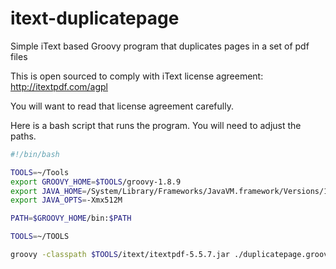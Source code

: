 # itext-duplicatepage
Simple iText based Groovy program that duplicates pages in a set of pdf files

This is open sourced to comply with iText license agreement:
http://itextpdf.com/agpl

You will want to read that license agreement carefully.

Here is a bash script that runs the program.  You will need to adjust the paths.

```bash
#!/bin/bash

TOOLS=~/Tools
export GROOVY_HOME=$TOOLS/groovy-1.8.9
export JAVA_HOME=/System/Library/Frameworks/JavaVM.framework/Versions/1.6.0/Home
export JAVA_OPTS=-Xmx512M

PATH=$GROOVY_HOME/bin:$PATH

TOOLS=~/TOOLS

groovy -classpath $TOOLS/itext/itextpdf-5.5.7.jar ./duplicatepage.groovy out.pdf inputs/*.pdf
```

